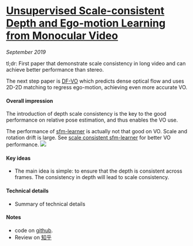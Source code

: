 # [Unsupervised Scale-consistent Depth and Ego-motion Learning from Monocular Video](https://arxiv.org/abs/1908.10553)

_September 2019_

tl;dr: First paper that demonstrate scale consistency in long video and can achieve better performance than stereo. 

The next step paper is [DF-VO](df_vo.md) which predicts dense optical flow and uses 2D-2D matching to regress ego-motion, achieving even more accurate VO. 

#### Overall impression
The introduction of depth scale consistency is the key to the good performance on relative pose estimation, and thus enables the VO use. 

The performance of [sfm-learner](sfm_learner.md) is actually not that good on VO. Scale and rotation drift is large. See [scale consistent sfm-learner](sc_sfm_learner.md) for better VO performance.
![](https://pic2.zhimg.com/80/v2-7425fdf248804f0c900d455ab0de5d51_1440w.jpg)

#### Key ideas
- The main idea is simple: to ensure that the depth is consistent across frames. The consistency in depth will lead to scale consistency.

#### Technical details
- Summary of technical details

#### Notes
- code on [github](https://github.com/JiawangBian/SC-SfMLearner-Release).
- Review on [知乎](https://zhuanlan.zhihu.com/p/83901104)